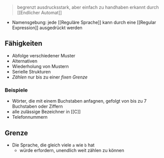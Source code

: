 > begrenzt ausdrucksstark, aber einfach zu handhaben
> erkannt durch [[Endlicher Automat]]


- Namensgebung: jede [[Reguläre Sprache]] kann durch eine [[Regular Expression]] ausgedrückt werden
## Fähigkeiten
- Abfolge verschiedener Muster
- Alternativen
- Wiederholung von Mustern
- Serielle Strukturen
- _Zählen_ nur bis zu einer _fixen Grenze_

### Beispiele
- Wörter, die mit einem Buchstaben anfagnen, gefolgt von bis zu 7 Buchstaben oder Ziffern
- alle zulässige Bezeichner in [[C]]
- Telefonnummern

## Grenze
- Die Sprache, die gleich viele `a` wie `b` hat
	- würde erfordern, unendlich weit zählen zu können